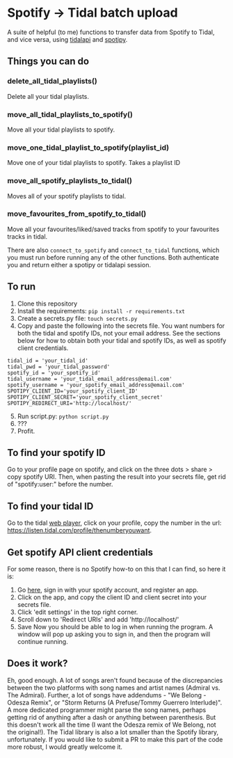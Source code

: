 # Spotify -> Tidal batch upload

A suite of helpful (to me) functions to transfer data from Spotify to Tidal, and vice versa, using [tidalapi](http://pythonhosted.org/tidalapi/_modules/tidalapi.html) and [spotipy](http://spotipy.readthedocs.io/).

## Things you can do

### delete_all_tidal_playlists()
Delete all your tidal playlists.

### move_all_tidal_playlists_to_spotify()
Move all your tidal playlists to spotify.

### move_one_tidal_playlist_to_spotify(playlist_id)
Move one of your tidal playlists to spotify. Takes a playlist ID

### move_all_spotify_playlists_to_tidal()
Moves all of your spotify playlists to tidal.

### move_favourites_from_spotify_to_tidal()
Move all your favourites/liked/saved tracks from spotify to your favourites tracks in tidal.

There are also ```connect_to_spotify``` and ```connect_to_tidal``` functions, which you must run before running any of the other functions. Both authenticate you and return either a spotipy or tidalapi session.


## To run

1. Clone this repository
2. Install the requirements: ```pip install -r requirements.txt```
3. Create a secrets.py file: ```touch secrets.py```
4. Copy and paste the following into the secrets file. You want numbers for both the tidal and spotify IDs, not your email address. See the sections below for how to obtain both your tidal and spotify IDs, as well as spotify client credentials.
```
tidal_id = 'your_tidal_id'
tidal_pwd = 'your_tidal_password'
spotify_id = 'your_spotify_id'
tidal_username = 'your_tidal_email_address@email.com'
spotify_username = 'your_spotify_email_address@email.com'
SPOTIPY_CLIENT_ID='your_spotify_client_ID'
SPOTIPY_CLIENT_SECRET='your_spotify_client_secret'
SPOTIPY_REDIRECT_URI='http://localhost/'

```
5. Run script.py: ```python script.py```
6. ???
7. Profit.

## To find your spotify ID
Go to your profile page on spotify, and click on the three dots > share > copy spotify URI. Then, when pasting the result into your secrets file, get rid of "spotify:user:" before the number.

## To find your tidal ID
Go to the tidal [web player](https://listen.tidal.com), click on your profile, copy the number in the url: https://listen.tidal.com/profile/thenumberyouwant.

## Get spotify API client credentials
For some reason, there is no Spotify how-to on this that I can find, so here it is:
1. Go [here](https://beta.developer.spotify.com/dashboard/), sign in with your spotify account, and register an app.
2. Click on the app, and copy the client ID and client secret into your secrets file.
3. Click 'edit settings' in the top right corner.
4. Scroll down to 'Redirect URIs' and add 'http://localhost/'
5. Save
Now you should be able to log in when running the program. A window will pop up asking you to sign in, and then the program will continue running.

## Does it work?
Eh, good enough. A lot of songs aren't found because of the discrepancies between the two platforms with song names and artist names (Admiral vs. The Admiral). Further, a lot of songs have addendums - "We Belong - Odesza Remix", or "Storm Returns (A Prefuse/Tommy Guerrero Interlude)". A more dedicated programmer might parse the song names, perhaps getting rid of anything after a dash or anything between parenthesis. But this doesn't work all the time (I want the Odesza remix of We Belong, not the original!). The Tidal library is also a lot smaller than the Spotify library, unfortunately. If you would like to submit a PR to make this part of the code more robust, I would greatly welcome it.
